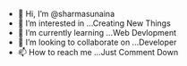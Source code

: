 - 👋 Hi, I’m @sharmasunaina
- 👀 I’m interested in ...Creating New Things
- 🌱 I’m currently learning ...Web Devlopment
- 💞️ I’m looking to collaborate on ...Developer
- 📫 How to reach me ...Just Comment Down

<!---
sharmasunaina/sharmasunaina is a ✨ special ✨ repository because its `README.md` (this file) appears on your GitHub profile.
You can click the Preview link to take a look at your changes.
--->
